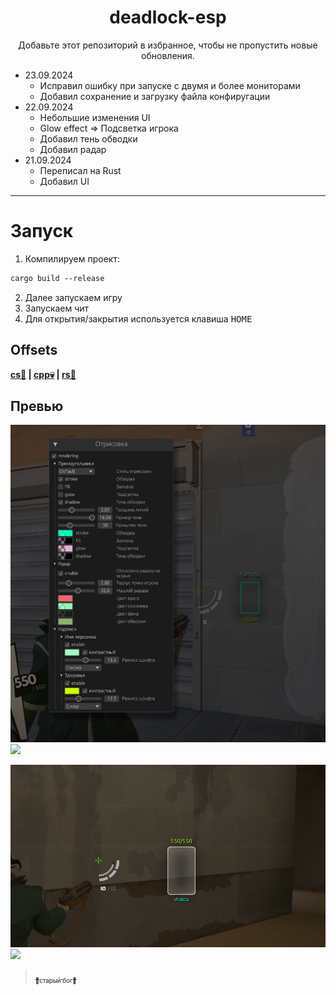 
<h1 align="center">
      deadlock-esp
</h1>

<p align="center">
Добавьте этот репозиторий в избранное, чтобы не пропустить новые обновления.<br>
</p>

+ 23.09.2024
   - Исправил ошибку при запуске с двумя и более мониторами
   - Добавил сохранение и загрузку файла конфиругации
+ 22.09.2024
   - Небольшие изменения UI
   - Glow effect => Подсветка игрока
   - Добавил тень обводки
   - Добавил радар
+ 21.09.2024
   - Переписал на Rust
   - Добавил UI

<hr>

# Запуск 

1. Компилируем проект:

```txt
cargo build --release
```

2. Далее запускаем игру
3. Запускаем чит
4. Для открытия/закрытия используется клавиша <kbd>HOME</kbd>

## Offsets

<div align="left">
<b>
      <a href="https://github.com/Loara228/deadlock-esp/blob/master/offsets/client_dll.cs">cs💜</a> | 
      <a href="https://github.com/Loara228/deadlock-esp/blob/master/offsets/client_dll.hpp">cpp💀</a> | 
      <a href="https://github.com/Loara228/deadlock-esp/blob/master/offsets/client_dll.rs">rs🦀</a>
</b>
</div>

## Превью

![](images/1.png)![](preview)

![](images/esp1.png)![](preview)

> <a href="https://www.youtube.com/watch?v=3nJs6GPmEZs"><sub><sub>💪старый бог💪</sup></sub></a>